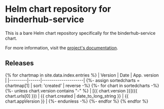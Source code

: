 # Helm chart repository for binderhub-service</title>
This is a bare Helm chart repository specifically for the binderhub-service chart.

For more information, visit the [project's documentation](https://binderhub-service.readthedocs.io/).

## Releases

{% for chartmap in site.data.index.entries %}
| Version | Date | App. version |
|---------|------|---------------------|
  {%- assign sortedcharts = chartmap[1] | sort: 'created' | reverse -%}
  {%- for chart in sortedcharts -%}
    {%- unless chart.version contains "-" %} | [{{ chart.version }}]({{ chart.urls[0] }}) | {{ chart.created | date_to_long_string }} | {{ chart.appVersion }} |
    {%- endunless -%}
  {%- endfor %}
{% endfor %}
